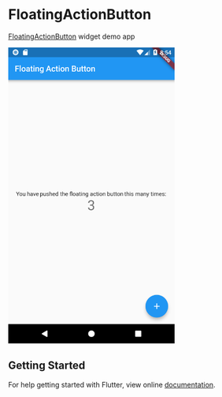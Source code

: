 # FloatingActionButton

[FloatingActionButton](https://docs.flutter.io/flutter/material/FloatingActionButton-class.html) widget demo app

<img src="screenshot/floating_action_button_1.png" height="600em" /> 

## Getting Started

For help getting started with Flutter, view online
[documentation](https://flutter.io/).
